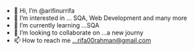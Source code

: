- 👋 Hi, I’m @arifinurrifa
- 👀 I’m interested in ... SQA, Web Development and many more
- 🌱 I’m currently learning ...SQA
- 💞️ I’m looking to collaborate on ...a new journy
- 📫 How to reach me ...rifa00rahman@gmail.com

<!---
arifinurrifa/arifinurrifa is a ✨ special ✨ repository because its `README.md` (this file) appears on your GitHub profile.
You can click the Preview link to take a look at your changes.
--->
